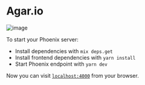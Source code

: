 # Agar.io

![image](https://user-images.githubusercontent.com/62758448/194591106-d51082f6-6ec0-419a-a862-4e41fe81aeb6.png)


To start your Phoenix server:

  * Install dependencies with `mix deps.get`
  * Install frontend dependencies with `yarn install`
  * Start Phoenix endpoint with `yarn dev`

Now you can visit [`localhost:4000`](http://localhost:4000) from your browser.
